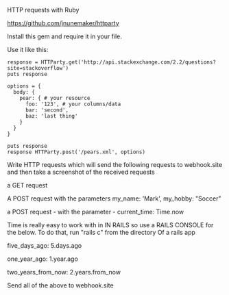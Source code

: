 HTTP requests with Ruby

https://github.com/jnunemaker/httparty

Install this gem and require it in your file.

Use it like this:

```
response = HTTParty.get('http://api.stackexchange.com/2.2/questions?site=stackoverflow')
puts response

options = {
  body: {
    pear: { # your resource
      foo: '123', # your columns/data
      bar: 'second',
      baz: 'last thing'
    }
  }
}

puts response
response HTTParty.post('/pears.xml', options)
```

Write HTTP requests which will send the following requests to webhook.site and then take a screenshot of the received requests

a GET request

A POST request with the parameters my_name: 'Mark', my_hobby: "Soccer"

a POST request - with the parameter - current_time: Time.now

Time is really easy to work with in IN RAILS so use a RAILS CONSOLE for the below. To do that, run "rails c" from the directory
Of a rails app

five_days_ago: 5.days.ago

one_year_ago: 1.year.ago

two_years_from_now: 2.years.from_now

Send all of the above to webhook.site